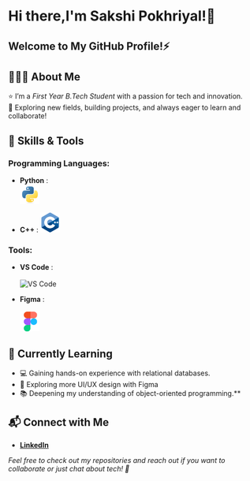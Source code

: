 # Hi there,I'm Sakshi Pokhriyal!👋

## Welcome to My GitHub Profile!⚡️

## 👩🏻‍🎓 About Me
⭐️ I’m a _First Year B.Tech Student_ with a passion for tech and innovation.  
🚀 Exploring new fields, building projects, and always eager to learn and collaborate!

## 🔧 Skills & Tools  
### **Programming Languages**:  
* **Python** : <div align="left">
  <img src="https://raw.githubusercontent.com/devicons/devicon/master/icons/python/python-original.svg" alt="Python" width="40" height="40"/>
</div>  

* **C++** : <img src="https://raw.githubusercontent.com/devicons/devicon/master/icons/cplusplus/cplusplus-original.svg" alt="C++" width="40" height="40"/>
</div>  
 
### **Tools**:  

* **VS Code** : <div align="left">  
  <img src="https://cdn.jsdelivr.net/gh/devicons/devicon/icons/vscode/vscode-original.svg" alt="VS Code" width="40" height="40"/>
</div>

* **Figma** : <div align="left">  
  <img src="https://raw.githubusercontent.com/devicons/devicon/master/icons/figma/figma-original.svg" alt="Figma" width="40" height="40"/>
</div>

## 🌱 Currently Learning
- 💻 Gaining hands-on experience with relational databases.
- 🔎 Exploring more UI/UX design with Figma
- 📚 Deepening my understanding of object-oriented programming.**

## 📬 Connect with Me
- **[LinkedIn](https://www.linkedin.com/in/sakshi-pokhriyal/)**

*Feel free to check out my repositories and reach out if you want to collaborate or just chat about tech! 🚀*


